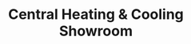 ---
title: "Central Heating & Cooling Showroom"
url: /boardman/central-heating-und-cooling-showroom/
shop: Allgemein
---